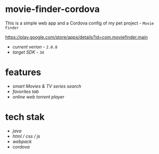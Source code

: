 # movie-finder-cordova

This is a simple web app and a Cordova config of my pet project - `Movie Finder`

https://play.google.com/store/apps/details?id=com.moviefinder.main

- *current verion* - `2.0.8`
- *target SDK* - `34`

# features

- *smart Movies & TV series search*
- *favorites tab*
- *online web torrent player*

# tech stak

- *java*
- *html / css / js*
- *webpack*
- *cordova*
